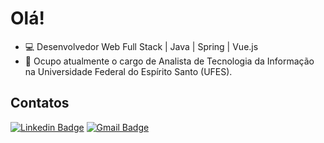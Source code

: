 # Olá!

- :computer: Desenvolvedor Web Full Stack | Java | Spring | Vue.js
- :school: Ocupo atualmente o cargo de Analista de Tecnologia da Informação na Universidade Federal do Espírito Santo (UFES).

## Contatos
[![Linkedin Badge](https://img.shields.io/badge/-LinkedIn-blue?style=flat-square&logo=Linkedin&logoColor=white&link=https://www.linkedin.com/in/antonioeloy)](https://www.linkedin.com/in/antonioeloy)
[![Gmail Badge](https://img.shields.io/badge/-Gmail-c14438?style=flat-square&logo=Gmail&logoColor=white&link=mailto:antonioeloy14@gmail.com)](mailto:antonioeloy14@gmail.com)
